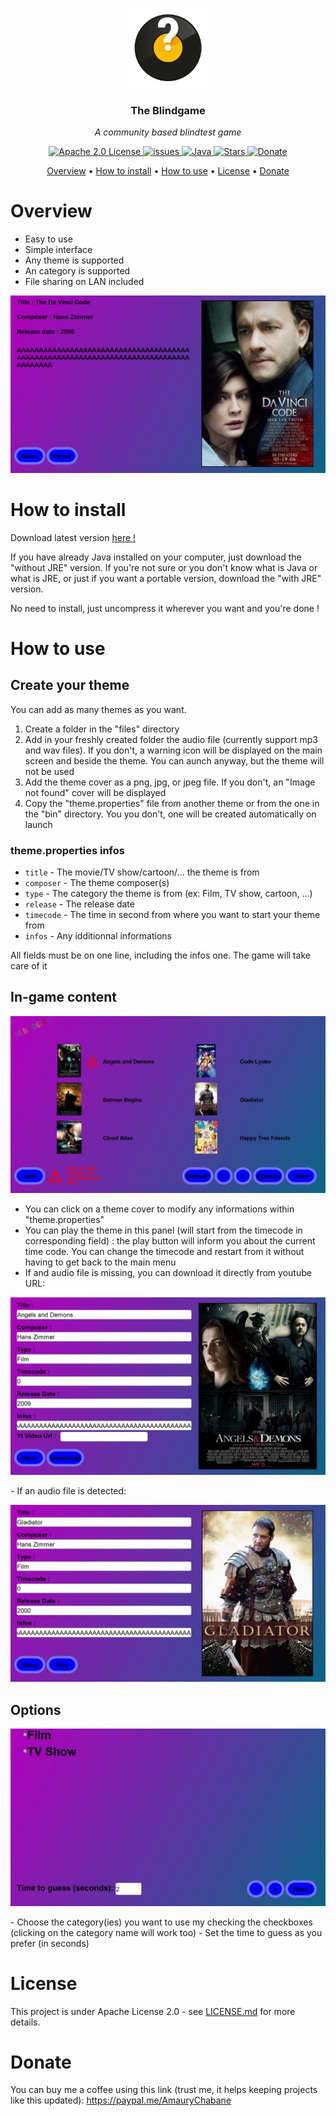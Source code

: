 <p align="center"><img src="Blindtest.main/bin/icon.png" height="128" alt="The-Blindgame"></p>
<h3 align="center">The Blindgame</h3>
<p align="center"><i>A community based blindtest game</i><p>

<p align="center">
  <a href="https://opensource.org/licenses/Apache-2.0">
    <img src="https://img.shields.io/badge/License-Apache%202.0-blue.svg?style=for-the-badge" alt="Apache 2.0 License"/>
  </a>
  <a href="https://github.com/Gildur7161/The-BlindGame-Java/issues">
    <img src="https://img.shields.io/github/issues/Gildur7161/The-BlindGame-Java.svg?style=for-the-badge" alt="issues"/>
  </a>
  <a href="https://www.java.com/fr/">
    <img src="https://img.shields.io/badge/MADE%20WITH-JAVA-red.svg?style=for-the-badge" alt="Java">
  </a>
  <a href="https://github.com/Gildur7161/The-BlindGame-Java/stargazers">
      <img src="https://img.shields.io/github/stars/Gildur7161/The-BlindGame-Java.svg?style=for-the-badge" alt="Stars">
  </a>
  <a href="https://paypal.me/AmauryChabane">
    <img src="https://img.shields.io/badge/$-donate-ff69b4.svg?style=for-the-badge" alt="Donate">
  </a>
</p>

<p align="center">
  <a href="#overview">Overview</a> •
  <a href="#how-to-install">How to install</a> •
  <a href="#how-to-use">How to use</a> •
  <a href="#license">License</a> •
  <a href="#donate">Donate</a>
</p>

# Overview
* Easy to use
* Simple interface
* Any theme is supported
* An category is supported
* File sharing on LAN included

<p align="center">
  <img src="assets/img/play.jpg">
</p>

# How to install

Download latest version [here !](https://github.com/Gildur7161/Blindtest/releases)

If you have already Java installed on your computer, just download the "without JRE" version. If you're not sure or you don't know what is Java or what is JRE, or just if you want a portable version, download the "with JRE" version.

No need to install, just uncompress it wherever you want and you're done !

# How to use

## Create your theme

You can add as many themes as you want. 
1) Create a folder in the "files" directory
2) Add in your freshly created folder the audio file (currently support mp3 and wav files). If you don't, a warning icon will be displayed on the main screen and beside the theme. You can aunch anyway, but the theme will not be used
3) Add the theme cover as a png, jpg, or jpeg file. If you don't, an "Image not found" cover will be displayed
4) Copy the "theme.properties" file from another theme or from the one in the "bin" directory. You you don't, one will be created automatically on launch

### theme.properties infos

- `title` - The movie/TV show/cartoon/... the theme is from
- `composer` - The theme composer(s)
- `type` - The category the theme is from (ex: Film, TV show, cartoon, ...)
- `release` - The release date
- `timecode` - The time in second from where you want to start your theme from
- `infos` - Any idditionnal informations

All fields must be on one line, including the infos one. The game will take care of it

## In-game content

<p align="center">
  <img src="assets/img/main_menu.jpg">
</p>

- You can click on a theme cover to modify any informations within "theme.properties"
- You can play the theme in this panel (will start from the timecode in corresponding field) : the play button will inform you about the current time code. You can change the timecode and restart from it without having to get back to the main menu
- If and audio file is missing, you can download it directly from youtube URL:
<p align="center">
  <img src="assets/img/theme_editor_1.jpg">
</p>
- If an audio file is detected:
<p align="center">
  <img src="assets/img/theme_editor_2.jpg">
</p>

## Options

<p align="center">
  <img src="assets/img/options.jpg">
</p>
- Choose the category(ies) you want to use my checking the checkboxes (clicking on the category name will work too)
- Set the time to guess as you prefer (in seconds)


# License

This project is under Apache License 2.0 - see [LICENSE.md](LICENSE.md) for more details.

# Donate
You can buy me a coffee using this link (trust me, it helps keeping projects like this updated): https://paypal.me/AmauryChabane
